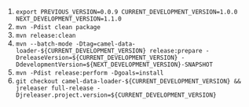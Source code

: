 
1. `export PREVIOUS_VERSION=0.0.9 CURRENT_DEVELOPMENT_VERSION=1.0.0 NEXT_DEVELOPMENT_VERSION=1.1.0`
2. `mvn -Pdist clean package`
3. `mvn release:clean`
4. `mvn --batch-mode -Dtag=camel-data-loader-${CURRENT_DEVELOPMENT_VERSION} release:prepare -DreleaseVersion=${CURRENT_DEVELOPMENT_VERSION} -DdevelopmentVersion=${NEXT_DEVELOPMENT_VERSION}-SNAPSHOT`
5. `mvn -Pdist release:perform -Dgoals=install`
6. `git checkout camel-data-loader-${CURRENT_DEVELOPMENT_VERSION} && jreleaser full-release -Djreleaser.project.version=${CURRENT_DEVELOPMENT_VERSION}`